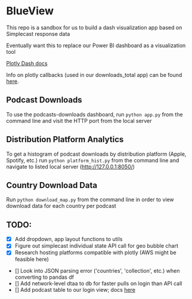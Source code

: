 # BlueView
This repo is a sandbox for us to build a dash visualization app based on Simplecast response data

Eventually want this to replace our Power BI dashboard as a visualization tool

[Plotly Dash docs](https://dash.plotly.com)

Info on plotly callbacks (used in our downloads_total app) can be found [here](https://dash.plotly.com/basic-callbacks).

## Podcast Downloads
To use the podcasts-downloads dashboard, run `python app.py` from the command line and visit the HTTP port from the local server

## Distribution Platform Analytics
To get a histogram of podcast downloads by distribution  platform (Apple, Spotify, etc.) run `python platform_hist.py` from the command line and navigate to listed local server (http://127.0.0.1:8050/)

## Country Download Data
Run `python download_map.py` from the command line in order to view download data for each country per podcast


## **TODO:**

- [X] Add dropdown, app layout functions to utils
- [X] Figure out simplecast individual state API call for geo bubble chart
- [X] Research hosting platforms compatible with plotly (AWS might be feasible here)
- [] Look into JSON parsing error ('countries', 'collection', etc.) when converting to pandas df
- [] Add network-level dtaa to db for faster pulls on login than API call
- [] Add podcast table to our login view; docs [here](https://dash.plotly.com/datatable/callbacks)


